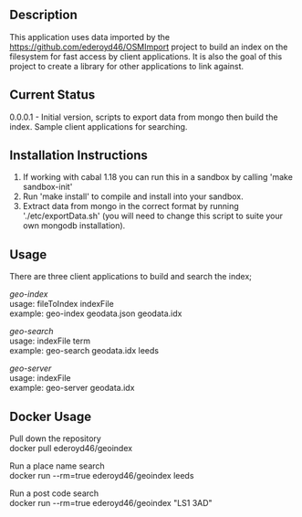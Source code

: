 Description
-----------

This application uses data imported by the https://github.com/ederoyd46/OSMImport project to build an index on the filesystem for fast access by client applications. It is also the goal of this project to create a library for other applications to link against.


Current Status
--------------

0.0.0.1 - Initial version, scripts to export data from mongo then build the index. Sample client applications for searching.

Installation Instructions
-------------------------

1. If working with cabal 1.18 you can run this in a sandbox by calling 'make sandbox-init'
2. Run 'make install' to compile and install into your sandbox.
3. Extract data from mongo in the correct format by running './etc/exportData.sh' (you will need to change this script to suite your own mongodb installation).


Usage
-----

There are three client applications to build and search the index;

*geo-index*<br>
usage: fileToIndex indexFile<br>
example: geo-index geodata.json geodata.idx

*geo-search*<br>
usage: indexFile term<br>
example: geo-search geodata.idx leeds

*geo-server*<br>
usage: indexFile<br>
example: geo-server geodata.idx


Docker Usage
------------

Pull down the repository<br>
docker pull ederoyd46/geoindex<br>

Run a place name search<br>
docker run --rm=true ederoyd46/geoindex leeds

Run a post code search<br>
docker run --rm=true ederoyd46/geoindex "LS1 3AD"

